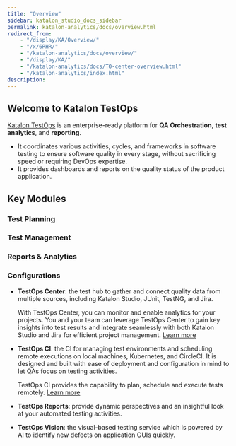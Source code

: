 ```yaml
---
title: "Overview" 
sidebar: katalon_studio_docs_sidebar
permalink: katalon-analytics/docs/overview.html 
redirect_from:
    - "/display/KA/Overview/"
    - "/x/6RHR/"
    - "/katalon-analytics/docs/overview/"
    - "/display/KA/"
    - "/katalon-analytics/docs/TO-center-overview.html"
    - "/katalon-analytics/index.html"
description: 
---
```

## Welcome to Katalon TestOps

[Katalon TestOps](https://testops.katalon.io/home) is an enterprise-ready platform for **QA Orchestration**, **test analytics**, and **reporting**.
- It coordinates various activities, cycles, and frameworks in software testing to ensure software quality in every stage, without sacrificing speed or requiring DevOps expertise.
- It provides dashboards and reports on the quality status of the product application.


## Key Modules

### Test Planning



### Test Management

### Reports & Analytics

### Configurations

- **TestOps Center**: the test hub to gather and connect quality data from multiple sources, including Katalon Studio, JUnit, TestNG, and Jira.

    With TestOps Center, you can monitor and enable analytics for your projects. You and your team can leverage TestOps Center to gain key insights into test results and integrate seamlessly with both Katalon Studio and Jira for efficient project management. [Learn more](https://docs.katalon.com/katalon-analytics/docs/TO-center-overview.html)

- **TestOps CI**: the CI for managing test environments and scheduling remote executions on local machines, Kubernetes, and CircleCI. It is designed and built with ease of deployment and configuration in mind to let QAs focus on testing activities.

    TestOps CI provides the capability to plan, schedule and execute tests remotely. [Learn more](https://docs.katalon.com/katalon-analytics/docs/kt-remote-execution.html)

- **TestOps Reports**: provide dynamic perspectives and an insightful look at your automated testing activities.

- **TestOps Vision**: the visual-based testing service which is powered by AI to identify new defects on application GUIs quickly.
